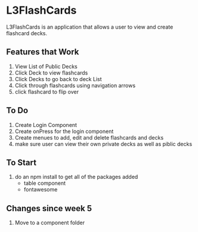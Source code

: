 # L3FlashCards
L3FlashCards is an application that allows a user to view and create flashcard decks.

## Features that Work
1. View List of Public Decks
2. Click Deck to view flashcards
3. Click Decks to go back to deck List
4. Click through flashcards using navigation arrows
5. click flashcard to flip over

## To Do
1. Create Login Component
2. Create onPress for the login component
3. Create menues to add, edit and delete flashcards and decks
4. make sure user can view their own private decks as well as piblic decks

## To Start
1. do an npm install to get all of the packages added
    - table component
    - fontawesome

## Changes since week 5
1. Move to a component folder 